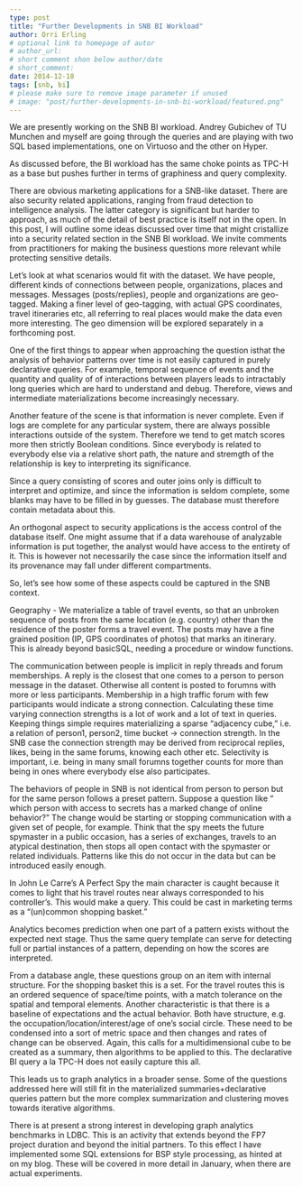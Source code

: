 ```yaml
---
type: post
title: "Further Developments in SNB BI Workload"
author: Orri Erling
# optional link to homepage of autor
# author_url: 
# short comment shon below author/date
# short_comment:
date: 2014-12-18
tags: [snb, bi]
# please make sure to remove image parameter if unused
# image: "post/further-developments-in-snb-bi-workload/featured.png" 
---
```


We are presently working on the SNB BI workload. Andrey Gubichev of TU Munchen and myself are going through the queries and are playing with two SQL based implementations, one on Virtuoso and the other on Hyper.

As discussed before, the BI workload has the same choke points as TPC-H as a base but pushes further in terms of graphiness and query complexity.

There are obvious marketing applications for a SNB-like dataset.  There  are also security related applications, ranging from fraud detection to intelligence analysis.  The latter category is significant but harder to approach, as much of the detail of best practice is itself not in the open.  In this post, I will outline some ideas discussed over time that might cristallize into a security related section in the SNB BI workload.  We invite comments from practitioners for making the business questions more relevant while protecting  sensitive details.

Let’s look at what scenarios would fit with the dataset.  We have people, different kinds of connections between people,  organizations, places and messages.  Messages (posts/replies), people and organizations are geo-tagged.   Making a finer level of geo-tagging, with actual GPS coordinates, travel itineraries etc, all referring to real places would make the data even more interesting.  The geo dimension will be explored separately in a forthcoming post.

One of the first things to appear when approaching the question isthat the analysis of behavior patterns over time is not easily captured in purely declarative queries.  For example, temporal sequence of events and the quantity and quality of of interactions between players leads to intractably long queries which are hard to understand and debug.  Therefore, views and intermediate materializations become increasingly necessary.

Another feature of the scene is that information is never complete.  Even if logs are complete for any particular system, there are always possible interactions outside of the system.  Therefore we tend to get match scores more then strictly Boolean conditions.  Since everybody is related to everybody else via a relative short path,  the nature and stremgth of the relationship is key to interpreting its significance.

Since a query consisting of scores and outer joins only is difficult to interpret and optimize, and since the information is seldom complete, some blanks may have to be filled in by guesses.  The database must therefore contain metadata about this.

 

An orthogonal aspect to security applications is the access control of the database itself.  One might assume that if a data warehouse of analyzable information is put together, the analyst would have access to the entirety  of it.  This is however not necessarily the case since the information itself and its provenance may fall under different compartments. 

So, let’s see how some of these aspects could be captured in the SNB context.

Geography -  We materialize a table of travel events, so that an unbroken sequence of posts from the same location (e.g. country) other than the residence of the poster forms a travel event.   The posts may have a fine grained position (IP, GPS coordinates of photos) that marks an itinerary.  This is already beyond basicSQL, needing a procedure or  window functions.

The communication between people is implicit in reply threads and forum memberships.  A reply is the closest that one comes to a person to person message in the dataset.  Otherwise all content is posted to forumns with more or less participants.  Membership in a high traffic forum with few participants would indicate a strong connection.   Calculating these time varying connection strengths is a lot of work and a lot of text in queries.  Keeping things simple requires materializing a sparse “adjacency cube,”  i.e. a relation of person1, person2, time bucket -> connection strength.    In the SNB case the connection strength may be derived from reciprocal replies, likes, being in the same forums, knowing each other etc.   Selectivity is important, i.e. being in many small forumns together counts for more than being in ones where everybody else also participates.

The behaviors of people in SNB is not identical from person to person but for the same person follows a  preset pattern.  Suppose a question like “ which person with access to secrets has a marked change of online behavior?”   The change would be starting or stopping  communication with a given set of people, for example.  Think that the spy meets the future spymaster in a public occasion, has a series of exchanges, travels to an atypical destination, then stops all open contact with the spymaster or related individuals.  Patterns like this do not occur in the data but can be introduced easily enough.

In John Le Carre’s A Perfect Spy the main character is caught because it comes to light that his travel routes near always corresponded to his controller’s.   This would make a query.  This could be cast in marketing terms as a “(un)common shopping basket.”  

Analytics becomes prediction when one part of a pattern exists without the expected next stage.  Thus the same query template can serve for detecting full or partial instances of a pattern, depending on how the scores are interpreted.

From a database angle, these questions group on an item with internal structure.  For the shopping basket this is a set. For the travel routes this is an ordered sequence of space/time points, with a match tolerance on the spatial and temporal elements.  Another characteristic is that there is a baseline of expectations and the actual behavior.  Both have structure, e.g. the occupation/location/interest/age of one’s social circle.   These need to be condensed into a sort of metric space and then changes and rates of change can be observed.  Again, this calls for a multidimensional cube to be created as a summary, then algorithms to be applied to this.  The declarative BI query a la TPC-H does not easily capture this all.

This leads us to graph analytics in a broader sense.  Some of the questions addressed here will still fit in the materialized summaries+declarative queries pattern but the more complex summarization and clustering moves towards iterative algorithms. 

There is at present a strong interest in developing graph analytics benchmarks in LDBC.  This is an activity that extends beyond the FP7 project duration and beyond the initial partners.  To this effect I have implemented some SQL extensions for BSP style processing, as hinted at on my blog.  These will be covered in more detail in January, when there are actual experiments.
